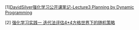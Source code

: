 [1][DavidSilver强化学习公开课笔记-Lecture3 Planning by Dynamic Programming](https://zhuanlan.zhihu.com/p/34563797)

[2] [强化学习实践一 迭代法评估4*4方格世界下的随机策略](https://zhuanlan.zhihu.com/p/28084990)